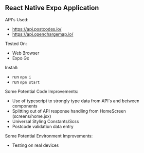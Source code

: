 ## React Native Expo Application

API's Used:
- https://api.postcodes.io/
- https://api.openchargemap.io/

Tested On:
- Web Browser
- Expo Go

Install:
- run `npm i`
- run `npm start`

Some Potential Code Improvements:
- Use of typescript to strongly type data from API's and between components
- Splitting out of API response handling from HomeScreen (screens/home.jsx)
- Universal Styling Constants/Scss
- Postcode validation data entry

Some Potential Environment Improvements:
- Testing on real devices